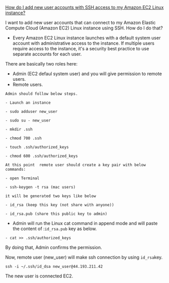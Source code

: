 [How do I add new user accounts with SSH access to my Amazon EC2 Linux instance?](https://aws.amazon.com/premiumsupport/knowledge-center/new-user-accounts-linux-instance/)

I want to add new user accounts that can connect to my Amazon Elastic Compute Cloud (Amazon EC2) Linux instance using SSH. How do I do that?

* Every Amazon EC2 Linux instance launches with a default system user account with administrative access to the instance. If multiple users require access to the instance, it's a security best practice to use separate accounts for each user.

There are basically two roles here:
* Admin (EC2 defaul system user) and you will give permission to remote users. 
* Remote users.

`Admin should follow below steps.`

```
- Launch an instance

- sudo adduser new_user

- sudo su - new_user

- mkdir .ssh

- chmod 700 .ssh

- touch .ssh/authorized_keys

- chmod 600 .ssh/authorized_keys

```

`At this point  remote user should create a key pair with below commands:`

```
- open Terminal 

- ssh-keygen -t rsa (mac users) 
```
`it will be generated two keys like below`
```
- id_rsa (keep this key (not share with anyone))

- id_rsa.pub (share this public key to admin)
```

* Admin will run the Linux cat command in append mode and will paste the content of :`id_rsa.pub` key as below. 

```
- cat >> .ssh/authorized_keys
```
By doing that, Admin confirms the permission. 

Now, remote user (new_user) will make ssh connection by using `id_rsa`key.

```
ssh -i ~/.ssh/id_dsa new_user@44.193.211.42
```

The new user is connected EC2.
